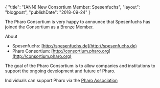 {
"title": "[ANN] New Consortium Member: Spesenfuchs",
"layout": "blogpost",
"publishDate": "2018-09-24"
}

The Pharo Consortium is very happy to announce that Spesenfuchs has joined the Consortium as a Bronze Member.

About
- Spesenfuchs: [http://spesenfuchs.de](http://spesenfuchs.de)
- Pharo Consortium: [http://consortium.pharo.org](http://consortium.pharo.org)


The goal of the Pharo Consortium is to allow companies and institutions to support the ongoing development and future of Pharo.

Individuals can support Pharo via the [Pharo Association](http://association.pharo.org)
